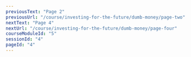 ```yaml
---
previousText: "Page 2"
previousUrl: "/course/investing-for-the-future/dumb-money/page-two"
nextText: "Page 4"
nextUrl: "/course/investing-for-the-future/dumb-money/page-four"
courseModuleId: "5"
sessionId: "4"
pageId: "4"
---
```



